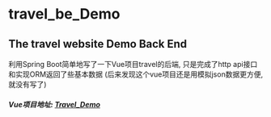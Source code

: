# travel_be_Demo
 The travel website Demo Back End <br>
 ---
 
 利用Spring Boot简单地写了一下Vue项目travel的后端, 只是完成了http api接口和实现ORM返回了些基本数据
 (后来发现这个vue项目还是用模拟json数据更方便,就没有写了)<br>
 
 ##### Vue项目地址: [Travel_Demo](https://github.com/pjqdyd/Travel_Demo)
 
 
 
 
